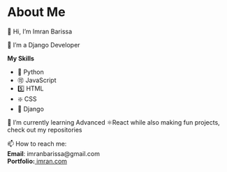 <h1>About Me</h1>
<p>👋 Hi, I’m Imran Barissa</p>
<p> 👀 I’m a Django Developer</p>
<section>
<b>My Skills</b>
<ul>
<li>🐍 Python</li>
<li>🉑 JavaScript</li>
<li>5️⃣ HTML</li>
<li>❇️ CSS</li>
<li>🔰 Django</li>
</ul>
</section>
<p> 🌱 I’m currently learning Advanced ⚛️React while also making fun projects, check out my repositories</p>
<p>📫 How to reach me:<br>
<b>Email</b>: imranbarissa@gmail.com<br><b>Portfolio:</b><a href="https://barryimranapp.herokuapp.com"> imran.com</a></p>

